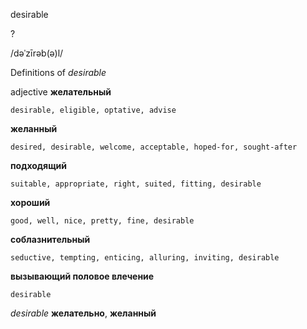 desirable

?

/dəˈzīrəb(ə)l/

Definitions of _desirable_

adjective
**желательный**

    desirable, eligible, optative, advise
**желанный**

    desired, desirable, welcome, acceptable, hoped-for, sought-after
**подходящий**

    suitable, appropriate, right, suited, fitting, desirable
**хороший**

    good, well, nice, pretty, fine, desirable
**соблазнительный**

    seductive, tempting, enticing, alluring, inviting, desirable
**вызывающий половое влечение**

    desirable

_desirable_
**желательно**, **желанный**